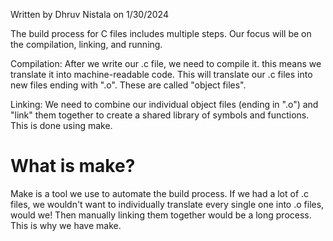 Written by Dhruv Nistala on 1/30/2024

The build process for C files includes multiple steps. Our focus will be on the compilation, linking, and running.

Compilation: After we write our .c file, we need to compile it. this means we translate it into machine-readable code.
This will translate our .c files into new files ending with ".o". These are called "object files".

Linking: We need to combine our individual object files (ending in ".o") and "link" them together to create a shared library of symbols and functions. This is done using make.

# What is make?
Make is a tool we use to automate the build process. If we had a lot of .c files, we wouldn't want to individually translate every single one into .o files, would we! Then manually linking them together would be a long process. This is why we have make. 